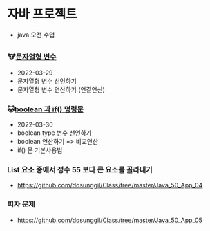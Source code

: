# 자바 프로젝트
* java 오전 수업

##

### :cow:[문자열형 변수](https://github.com/dosunggil/Class/tree/master/Java_10_Varriable_05)
* 2022-03-29
* 문자열형 변수 선언하기
* 문자열형 변수 연산하기 (연결연산)

### :cat:[boolean 과 if() 명령문](https://github.com/dosunggil/Class/tree/master/Java_10_Varriable_06)
* 2022-03-30
* boolean type 변수 선언하기
* boolean 연산하기 => 비교연산
* if() 문 기본사용법


### List 요소 중에서 정수 55 보다 큰 요소를 골라내기
* https://github.com/dosunggil/Class/tree/master/Java_50_App_04

### 피자 문제
* https://github.com/dosunggil/Class/tree/master/Java_50_App_05